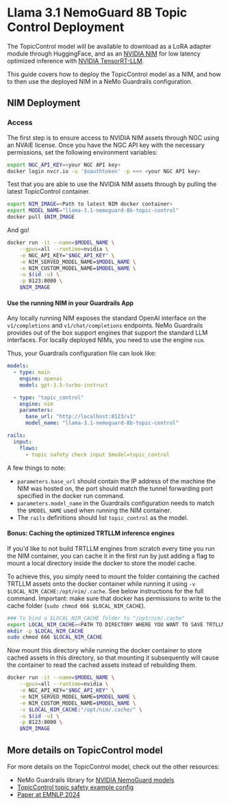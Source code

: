 # Llama 3.1 NemoGuard 8B Topic Control Deployment

The TopicControl model will be available to download as a LoRA adapter module through HuggingFace, and as an [NVIDIA NIM](https://docs.nvidia.com/nim/#nemoguard) for low latency optimized inference with [NVIDIA TensorRT-LLM](https://docs.nvidia.com/tensorrt-llm/index.html).

This guide covers how to deploy the TopicControl model as a NIM, and how to then use the deployed NIM in a NeMo Guardrails configuration.

## NIM Deployment

### Access

The first step is to ensure access to NVIDIA NIM assets through NGC using an NVAIE license.
Once you have the NGC API key with the necessary permissions, set the following environment variables:

```bash
export NGC_API_KEY=<your NGC API key>
docker login nvcr.io -u '$oauthtoken' -p <<< <your NGC API key>
```

Test that you are able to use the NVIDIA NIM assets through by pulling the latest TopicControl container.

```bash
export NIM_IMAGE=<Path to latest NIM docker container>
export MODEL_NAME="llama-3.1-nemoguard-8b-topic-control"
docker pull $NIM_IMAGE
```

And go!

```bash
docker run -it --name=$MODEL_NAME \
    --gpus=all --runtime=nvidia \
    -e NGC_API_KEY="$NGC_API_KEY" \
    -e NIM_SERVED_MODEL_NAME=$MODEL_NAME \
    -e NIM_CUSTOM_MODEL_NAME=$MODEL_NAME \
    -u $(id -u) \
    -p 8123:8000 \
    $NIM_IMAGE
```

#### Use the running NIM in your Guardrails App

Any locally running NIM exposes the standard OpenAI interface on the `v1/completions` and `v1/chat/completions` endpoints. NeMo Guardrails provides out of the box support engines that support the standard LLM interfaces. For locally deployed NIMs, you need to use the engine `nim`.

Thus, your Guardrails configuration file can look like:

```yaml
models:
  - type: main
    engine: openai
    model: gpt-3.5-turbo-instruct

  - type: "topic_control"
    engine: nim
    parameters:
      base_url: "http://localhost:8123/v1"
      model_name: "llama-3.1-nemoguard-8b-topic-control"

rails:
  input:
    flows:
      - topic safety check input $model=topic_control
```

A few things to note:

- `parameters.base_url` should contain the IP address of the machine the NIM was hosted on, the port should match the tunnel forwarding port specified in the docker run command.
- `parameters.model_name` in the Guardrails configuration needs to match the `$MODEL_NAME` used when running the NIM container.
- The `rails` definitions should list `topic_control` as the model.

#### Bonus: Caching the optimized TRTLLM inference engines

If you'd like to not build TRTLLM engines from scratch every time you run the NIM container, you can cache it in the first run by just adding a flag to mount a local directory inside the docker to store the model cache.

To achieve this, you simply need to mount the folder containing the cached TRTLLM assets onto the docker container while running it using `-v $LOCAL_NIM_CACHE:/opt/nim/.cache`. See below instructions for the full command. Important: make sure that docker has permissions to write to the cache folder (`sudo chmod 666 $LOCAL_NIM_CACHE`).

```bash
### To bind a $LOCAL_NIM_CACHE folder to "/opt/nim/.cache"
export LOCAL_NIM_CACHE=<PATH TO DIRECTORY WHERE YOU WANT TO SAVE TRTLLM ENGINE ASSETS>
mkdir -p $LOCAL_NIM_CACHE
sudo chmod 666 $LOCAL_NIM_CACHE
```

Now mount this directory while running the docker container to store cached assets in this directory, so that mounting it subsequently will cause the container to read the cached assets instead of rebuilding them.

```bash
docker run -it --name=$MODEL_NAME \
    --gpus=all --runtime=nvidia \
    -e NGC_API_KEY="$NGC_API_KEY" \
    -e NIM_SERVED_MODEL_NAME=$MODEL_NAME \
    -e NIM_CUSTOM_MODEL_NAME=$MODEL_NAME \
    -v $LOCAL_NIM_CACHE:"/opt/nim/.cache/" \
    -u $(id -u) \
    -p 8123:8000 \
    $NIM_IMAGE
```

## More details on TopicControl model

For more details on the TopicControl model, check out the other resources:

- NeMo Guardrails library for [NVIDIA NemoGuard models](../guardrails-library.md#nvidia-models)
- [TopicControl topic safety example config](../../../examples/configs/topic_safety/README.md)
- [Paper at EMNLP 2024](https://arxiv.org/abs/2404.03820)
